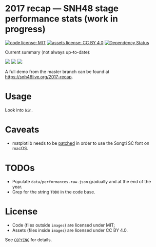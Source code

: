 # 2017 recap — SNH48 stage performance stats (work in progress)

[![code license: MIT](https://img.shields.io/badge/code%20license-MIT-blue.svg?maxAge=2592000)](COPYING)
[![assets license: CC BY 4.0](https://img.shields.io/badge/assets%20license-CC%20BY%204.0-blue.svg?maxAge=2592000)](COPYING)
[![Dependency Status](https://gemnasium.com/badges/github.com/SNH48Live/2017-recap.svg)](https://gemnasium.com/github.com/SNH48Live/2017-recap)

Current summary (not always up-to-date):

![](https://rawgit.com/SNH48Live/2017-recap/master/images/svg/breakdown.svg)
![](https://rawgit.com/SNH48Live/2017-recap/master/images/svg/summary.svg)
![](https://rawgit.com/SNH48Live/2017-recap/master/images/svg/team-scatter.svg)

A full demo from the master branch can be found at <https://snh48live.org/2017-recap>.

# Usage

Look into `bin`.

# Caveats

- matplotlib needs to be [patched](https://gist.github.com/zmwangx/23cdfc41fd7387013a95c8f684c59bd5) in order to use the Songti SC font on macOS.

# TODOs

- Populate `data/performances.raw.json` gradually and at the end of the year.
- Grep for the string `TODO` in the code base.

# License

- Code (files outside `images`) are licensed under MIT;
- Assets (files inside `images`) are licensed under CC BY 4.0.

See [`COPYING`](COPYING) for details.
